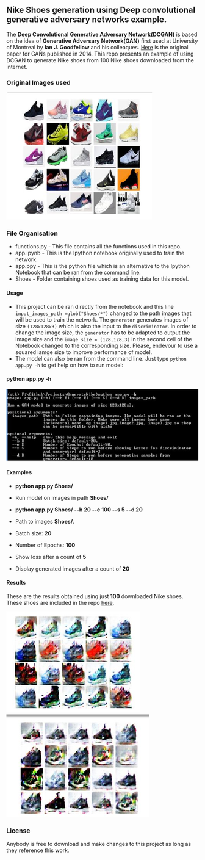 
##  Nike Shoes generation using Deep convolutional generative adversary networks example.

The **Deep Convolutional Generative Adversary Network(DCGAN)** is based on the idea of  **Generative Adversary Network(GAN)** first used at University of Montreal by  **Ian J. Goodfellow** and his colleaques. [Here](https://arxiv.org/abs/1406.2661) is the original paper for GANs published in 2014. This repo presents an example of using DCGAN to generate Nike shoes from 100 Nike shoes downloaded from the internet.

### Original Images used
![Example of Images Used](Capture.JPG)

### File Organisation
- functions.py - This file contains all the functions used in this repo.
- app.ipynb - This is the Ipython notebook originally used to train the network.
- app.ppy - This is the python file which is  an alternative to the Ipython Notebook that can be ran from the command line.
- Shoes - Folder containing shoes used as training data for this model.

#### Usage
- This project can be ran directly from the notebook and this line `input_images_path =glob("Shoes/*")` changed to the path images that will be used to train the network. The `generator` generates images of size `(128x128x3)` which is also the input to the  `discriminator`. In order to change the image size, the `generator` has to be adapted to output the image size and the `image_size = (128,128,3)` in the second cell of the Notebook changed to the corresponding size. Please, endevour to use a squared iamge size to improve performance of model.
- The model can also be ran from the command line. Just type `python app.py -h` to get help on how to run model:
#### python app.py -h
![Example of Images Used](help.JPG)

#### Examples
- **python app.py Shoes/** 
 - Run model on images in path **Shoes/**
 
- **python app.py Shoes/ --b 20 --e 100 --s 5 --d 20** 
 - Path to images **Shoes/**.
 - Batch size: **20**
 - Number of Epochs: **100**
 - Show loss after a count of **5**
 - Display generated images after a count of **20**
 
 
 #### Results
 These are the results obtained using just **100** downloaded Nike shoes. These shoes are included in the repo [here](./Shoes/).
 
![Results1](results1.JPG)
![Results2](result2.JPG)





### License
Anybody is free to download and make changes to this project as long as they reference this work.



